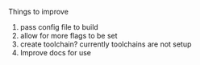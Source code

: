 Things to improve

1. pass config file to build
2. allow for more flags to be set
3. create toolchain? currently toolchains are not setup
4. Improve docs for use
